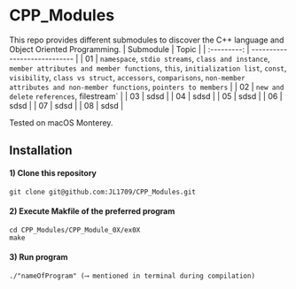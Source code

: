 # CPP_Modules
This repo provides different submodules to discover the C++ language and Object Oriented Programming.
| Submodule   | Topic                      |
| :---------: | ---------------------------- | 
| 01        | `namespace`, `stdio streams`, `class and instance`, `member attributes and member functions`, `this`, `initialization list`, `const`, `visibility`, `class vs struct`, `accessors`, `comparisons`, `non-member attributes and non-member functions`, `pointers to members` |
| 02        | `new and delete` `references`, filestream` |
| 03        | sdsd |
| 04        | sdsd |
| 05        | sdsd |
| 06        | sdsd |
| 07        | sdsd |
| 08        | sdsd |

Tested on macOS Monterey.

## Installation

#### 1) Clone this repository 
```
git clone git@github.com:JL1709/CPP_Modules.git
```

#### 2) Execute Makfile of the preferred program
```
cd CPP_Modules/CPP_Module_0X/ex0X
make
```

#### 3)  Run program
```
./"nameOfProgram" (⟶ mentioned in terminal during compilation)
```
